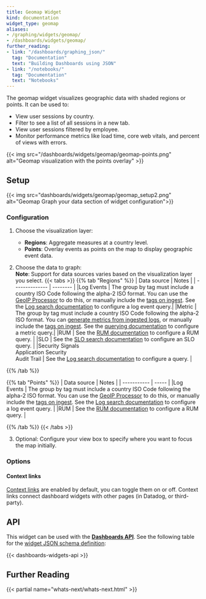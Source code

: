 ```yaml
---
title: Geomap Widget
kind: documentation
widget_type: geomap
aliases:
- /graphing/widgets/geomap/
- /dashboards/widgets/geomap/
further_reading:
- link: "/dashboards/graphing_json/"
  tag: "Documentation"
  text: "Building Dashboards using JSON"
- link: "/notebooks/"
  tag: "Documentation"
  text: "Notebooks"
---
```


The geomap widget visualizes geographic data with shaded regions or points. It can be used to:
- View user sessions by country.
- Filter to see a list of all sessions in a new tab.
- View user sessions filtered by employee.
- Monitor performance metrics like load time, core web vitals, and percent of views with errors.

{{< img src="/dashboards/widgets/geomap/geomap-points.png" alt="Geomap visualization with the points overlay" >}}

## Setup

{{< img src="dashboards/widgets/geomap/geomap_setup2.png" alt="Geomap Graph your data section of widget configuration">}}

### Configuration
1. Choose the visualization layer:
    * **Regions**: Aggregate measures at a country level.
    * **Points**: Overlay events as points on the map to display geographic event data.

2. Choose the data to graph: <br>
  **Note**: Support for data sources varies based on the visualization layer you select.
  {{< tabs >}}
  {{% tab "Regions" %}}
  |  Data source    | Notes    | 
  | --------------  | -------- |
  |Log Events   | The group by tag must include a country ISO Code following the alpha-2 ISO format. You can use the [GeoIP Processor][1] to do this, or manually include the [tags on ingest][2]. See the [Log search documentation][3] to configure a log event query.|
  |Metric   | The group by tag must include a country ISO Code following the alpha-2 ISO format. You can [generate metrics from ingested logs][4], or manually include the [tags on ingest][2]. See the [querying documentation][5] to configure a metric query.|
  |RUM   | See the [RUM documentation][6] to configure a RUM query. |
  |SLO | See the [SLO search documentation][7] to configure an SLO query. |
  |Security Signals <br> Application Security <br> Audit Trail | See the [Log search documentation][3] to configure a query. |

  [1]: /logs/log_configuration/processors/#geoip-parser
  [2]: /getting_started/tagging/#define-tags
  [3]: /logs/search_syntax/
  [4]: /logs/logs_to_metrics/
  [5]: /dashboards/querying/
  [6]: /real_user_monitoring/explorer/search_syntax/
  [7]: /service_management/service_level_objectives/#searching-slos
  {{% /tab %}}

  {{% tab "Points" %}}
  |  Data source | Notes |
  | -----------  | ----- | 
  |Log Events   | The group by tag must include a country ISO Code following the alpha-2 ISO format. You can use the [GeoIP Processor][1] to do this, or manually include the [tags on ingest][2]. See the [Log search documentation][3] to configure a log event query. |
  |RUM   | See the [RUM documentation][4] to configure a RUM query. |

  [1]: /logs/log_configuration/processors/#geoip-parser
  [2]: /getting_started/tagging/#define-tags
  [3]: /logs/search_syntax/
  [4]: /real_user_monitoring/explorer/search_syntax/
  {{% /tab %}}
  {{< /tabs >}}

3. Optional: Configure your view box to specify where you want to focus the map initially.

### Options

#### Context links

[Context links][7] are enabled by default, you can toggle them on or off. Context links connect dashboard widgets with other pages (in Datadog, or third-party).

## API

This widget can be used with the **[Dashboards API][8]**. See the following table for the [widget JSON schema definition][9]:

{{< dashboards-widgets-api >}}

## Further Reading

{{< partial name="whats-next/whats-next.html" >}}

[1]: /logs/log_configuration/processors/#geoip-parser
[2]: /getting_started/tagging/#define-tags
[3]: /logs/search_syntax/
[4]: /logs/logs_to_metrics/
[5]: /dashboards/querying/
[6]: /real_user_monitoring/explorer/search_syntax/
[7]: /dashboards/guide/context-links/
[8]: /api/latest/dashboards/
[9]: /dashboards/graphing_json/widget_json/
